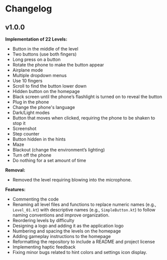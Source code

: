 # Changelog

## v1.0.0

**Implementation of 22 Levels:**

- Button in the middle of the level  
- Two buttons (use both fingers)  
- Long press on a button  
- Rotate the phone to make the button appear  
- Airplane mode  
- Multiple dropdown menus  
- Use 10 fingers  
- Scroll to find the button lower down  
- Hidden button on the homepage  
- Black screen until the phone’s flashlight is turned on to reveal the button  
- Plug in the phone  
- Change the phone's language  
- Dark/Light modes  
- Button that moves when clicked, requiring the phone to be shaken to stop it  
- Screenshot  
- Step counter  
- Button hidden in the hints  
- Maze  
- Blackout (change the environment’s lighting)  
- Turn off the phone  
- Do nothing for a set amount of time  

**Removal:**  
- Removed the level requiring blowing into the microphone.

**Features:**

- Commenting the code  
- Renaming all level files and functions to replace numeric names (e.g., `Level_01.kt`) with descriptive names (e.g., `SimpleButton.kt`) to follow naming conventions and improve organization.  
- Reordering levels by difficulty  
- Designing a logo and adding it as the application logo  
- Numbering and spacing the levels on the homepage  
- Adding gameplay instructions to the homepage  
- Reformatting the repository to include a README and project license  
- Implementing haptic feedback  
- Fixing minor bugs related to hint colors and settings icon display.


